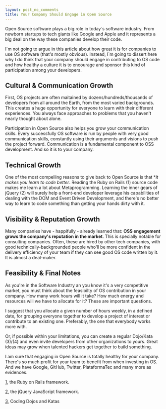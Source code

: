 ```yaml
---
layout: post_no_comments
title: Your Company Should Engage in Open Source
---
```


<span class="drops">O</span>pen Source software plays a big role in today´s software industry. From newborn startups to tech giants like Google and Apple and it represents a big deal on the way these companies develop their code.

I´m not going to argue in this article about how great it is for companies to use OS software (that's mostly obvious). Instead, I´m going to dissert here why I do think that your company should engage in contributing to OS code and how healthy a culture it is to encourage and sponsor this kind of participation among your developers.

## Cultural & Communication Growth

First, OS projects are often maitained by dozens/hundreds/thousands of developers from all around the Earth, from the most varied backgrounds. This creates a huge opportunity for everyone to learn with their different experiences. You always face approaches to problems that you haven't nearly thought about alone.

Participation in Open Source also helps you grow your communication skills. Every successfully OS software is run by people with very good communication skills, constantly using their arguments and visions to push the project forward. Communication is a fundamental component to OSS development. And so it is to your company.

## Technical Growth

One of the most compelling reasons to give back to Open Source is that **it makes you learn to code better*. Reading the Ruby on Rails (1) source code makes me learn a lot about Metaprogramming. Learning the inner gears of jQuery (2) will surely help a front-end developer leverage his capabilities of dealing with the DOM and Event Driven Development, and there's no better way to learn to code something than getting your hands dirty with it.

## Visibility & Reputation Growth

Many companies have - happifully - already learned that: **OSS engagement grows the company's reputation in the market**. This is specially notable for consulting companies. Often, these are hired by other tech companies, with good technically-backgrounded people who'll be more confident in the delivery efficiency of your team if they can see good OS code written by it. It is almost a deal-maker.

## Feasibility & Final Notes

As you're in the Software Industry an you know it's a very competitive market, you must think about the feasibilty of OS contribution in your company. How many work hours will it take? How much energy and resources will we have to allocate for it? These are important questions.

I suggest that you allocate a given number of hours weekly, in a defined date, for grouping everyone together to develop a project of interest or contribute to an existing one. Preferably, the one that everybody works more with.

Or, if possible within your limitations, you can create a regular Dojo/Kata (3)/(4) and even invite developers from other organizations to yours. Great ideas may grow when talented hackers get together to build something.

I am sure that engaging in Open Source is totally healthy for your company. There's so much profit for your team to benefit from when investing in OS. And we have Google, GitHub, Twitter, PlataformaTec and many more as evidences.

[1], the Ruby on Rails framework.

[2], the jQuery JavaScript framework.

[3], Coding Dojos and Katas

[1]: http://rubyonrails.org
[2]: http://jquery.com
[3]: en.wikipedia.org/wiki/Coding_Dojo
[4]: en.wikipedia.org/wiki/Coding_Kata






